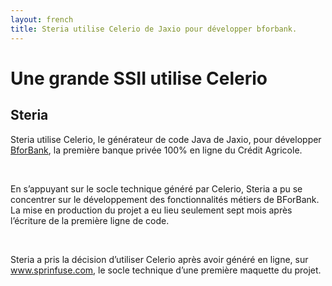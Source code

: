```yaml
---
layout: french
title: Steria utilise Celerio de Jaxio pour développer bforbank.
---
```


<h1>Une grande SSII utilise Celerio</h1>
<h2><a name="ssii">Steria</a></h2>

<p>Steria utilise Celerio, 
le générateur de code Java de Jaxio, pour développer <a href="http://www.bforbank.com" target="_new">BforBank</a>, 
la première banque privée 100% en ligne du Crédit Agricole.</p>
<br/>

<p>En s’appuyant sur le socle technique généré par Celerio, Steria a pu se concentrer sur le développement 
des fonctionnalités métiers de BForBank. La mise en production du projet a eu lieu seulement 
sept mois après l’écriture de la première ligne de code.</p>
<br/>

<p>Steria a pris la décision d’utiliser Celerio après avoir généré en ligne, sur 
<a href="http://www.springfuse.com" taget="_new">www.sprinfuse.com</a>, le socle  technique d’une première 
maquette du projet.</p><br/>
<br/>
<br/>
<br/>
<br/>
<br/>

